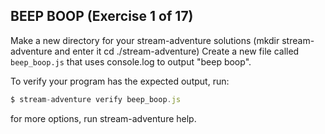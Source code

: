 ## BEEP BOOP (Exercise 1 of 17)

Make a new directory for your stream-adventure solutions (mkdir stream-adventure and enter it cd ./stream-adventure) Create a new file called `beep_boop.js` that uses console.log to output "beep boop".

To verify your program has the expected output, run:

```js
$ stream-adventure verify beep_boop.js
```

for more options, run stream-adventure help.

